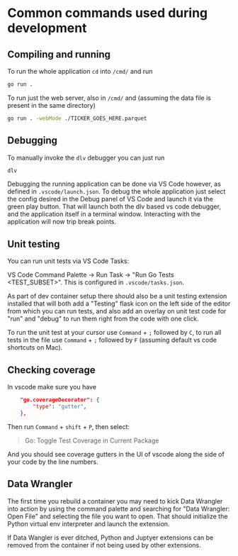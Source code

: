 # Common commands used during development

## Compiling and running

To run the whole application `cd` into `/cmd/` and run

```bash
go run .
```

To run just the web server, also in `/cmd/` and (assuming the data file is present in the same directory)

```bash
go run . -webMode ./TICKER_GOES_HERE.parquet
```

## Debugging

To manually invoke the `dlv` debugger you can just run

```bash
dlv
```

Debugging the running application can be done via VS Code however, as defined in `.vscode/launch.json`. To debug the whole application just select the config desired in the Debug panel of VS Code and launch it via the green play button. That will launch both the dlv based vs code debugger, and the application itself in a terminal window. Interacting with the application will now trip break points.

## Unit testing

You can run unit tests via VS Code Tasks:

VS Code Command Palette -> Run Task -> "Run Go Tests <TEST_SUBSET>". This is configured in `.vscode/tasks.json`.

As part of dev container setup there should also be a unit testing extension installed that will both add a "Testing" flask icon on the left side of the editor from which you can run tests, and also add an overlay on unit test code for "run" and "debug" to run them right from the code with one click.

To run the unit test at your cursor use `Command` + `;` followed by `C`, to run all tests in the file use `Command` + `;` followed by `F` (assuming default vs code shortcuts on Mac).

## Checking coverage

In vscode make sure you have

```json
    "go.coverageDecorator": {
        "type": "gutter",
    },
```

Then run `Command` + `shift` + `P`, then select:

> Go: Toggle Test Coverage in Current Package

And you should see coverage gutters in the UI of vscode along the side of your code by the line numbers.

## Data Wrangler

The first time you rebuild a container you may need to kick Data Wrangler into action by using the command palette and searching for "Data Wrangler: Open File" and selecting the file you want to open. That should initialize the Python virtual env interpreter and launch the extension.

If Data Wangler is ever ditched, Python and Juptyer extensions can be removed from the container if not being used by other extensions.
